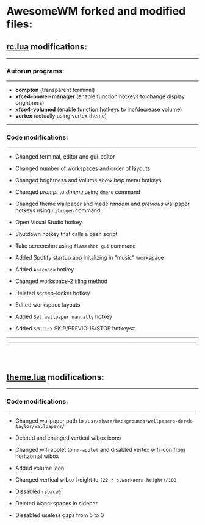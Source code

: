 # **AwesomeWM forked and modified files:**

## [**rc.lua**](./rc.lua) modifications:
___

### Autorun programs:
---
- **compton** (transparent terminal)
- **xfce4-power-manager** (enable function hotkeys to change display brightness)
- **xfce4-volumed** (enable function hotkeys to inc/decrease volume)
- **vertex** (actually using vertex theme)
---
### Code modifications:
---
- Changed terminal, editor and gui-editor 

- Changed number of workspaces and order of layouts

- Changed brightness and volume *show help* menu hotkeys

- Changed *prompt* to *dmenu* using `dmenu` command

- Changed theme wallpaper and made *random* and *previous* wallpaper hotkeys using `nitrogen` command

- Open Visual Studio hotkey

- Shutdown hotkey that calls a bash script

- Take screenshot using `flameshot gui` command

- Added Spotify startup app initalizing in "music" workspace

- Added `Anaconda` hotkey

- Changed workspace-2 tiling method

- Deleted screen-locker hotkey

- Edited workspace layouts

- Added `Set wallpaper manually` hotkey

- Added `SPOTIFY` SKIP/PREVIOUS/STOP hotkeysz
___
___

<br/><br/>
## [**theme.lua**](./themes/vertex/theme.lua) modifications:
---
### Code modifications:
---
- Changed wallpaper path to `/usr/share/backgrounds/wallpapers-derek-taylor/wallpapers/`

- Deleted and changed vertical wibox icons

- Changed wifi applet to `nm-applet` and disabled vertex wifi icon from horitzontal wibox

- Added volume icon

- Changed vertical wibox height to 
`(22 * s.workaera.height)/100`

- Dissabled `rspace0`

- Deleted blanckspaces in sidebar

- Dissabled useless gaps from 5 to 0
